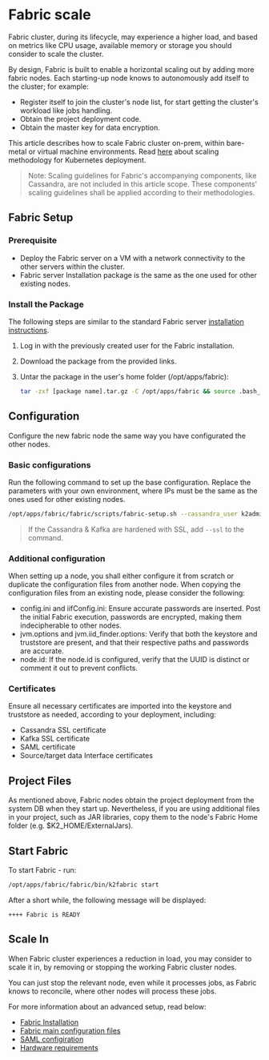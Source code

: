 # Fabric scale
Fabric cluster, during its lifecycle, may experience a higher load, and based on metrics like CPU usage, available memory or storage you should consider to scale the cluster. 

By design, Fabric is built to enable a horizontal scaling out by adding more fabric nodes. Each starting-up node knows to autonomously add itself to the cluster; for example:

* Register itself to join the cluster's node list, for start getting the cluster's workload like jobs handling.
* Obtain the project deployment code.
* Obtain the master key for data encryption.

This article describes how to scale Fabric cluster on-prem, within bare-metal or virtual machine environments. Read [here]() about scaling methodology for Kubernetes deployment.

> Note: Scaling guidelines for Fabric's accompanying components, like Cassandra, are not included in this article scope. These components' scaling guidelines shall be applied according to their methodologies.



## Fabric Setup 

### Prerequisite

* Deploy the Fabric server on a VM with a network connectivity to the other servers within the cluster.
* Fabric server Installation package is the same as the one used for other existing nodes.

### Install the Package 

The following steps are similar to the standard Fabric server [installation instructions](/articles/98_maintenance_and_operational/Installations/Linux/02_Fabric_7.x.x_Setup.md).

1. Log in with the previously created user for the Fabric installation.
2. Download the package from the provided links.
3. Untar the package in the user's home folder (/opt/apps/fabric):

    ~~~bash
    tar -zxf [package name].tar.gz -C /opt/apps/fabric && source .bash_profile
    ~~~

## Configuration
Configure the new fabric node the same way you have configurated the other nodes.

### Basic configurations
Run the following command to set up the base configuration. Replace the parameters with your own environment, where IPs must be the same as the ones used for other existing nodes.

~~~bash
/opt/apps/fabric/fabric/scripts/fabric-setup.sh --cassandra_user k2admin --cassandra_password changeit --cassandra_ips 10.0.0.1,10.0.0.2,10.0.0.3  --kafka_ips 10.0.0.4,10.0.0.5,10.0.0.6 
~~~

> If the Cassandra & Kafka are hardened with SSL, add  `--ssl` to the command.

### Additional configuration

When setting up a node, you shall either configure it from scratch or duplicate the configuration files from another node. When copying the configuration files from an existing node, please consider the following:
* config.ini and iifConfig.ini: Ensure accurate passwords are inserted. Post the initial Fabric execution, passwords are encrypted, making them indecipherable to other nodes.
* jvm.options and jvm.iid_finder.options: Verify that both the keystore and truststore are present, and that their respective paths and passwords are accurate.
* node.id: If the node.id is configured, verify that the UUID is distinct or comment it out to prevent conflicts.


### Certificates
Ensure all necessary certificates are imported into the keystore and truststore as needed, according to your deployment, including:
* Cassandra SSL certificate
* Kafka SSL certificate
* SAML certificate
* Source/target data Interface certificates

## Project Files

As mentioned above, Fabric nodes obtain the project deployment from the system DB when they start up. Nevertheless, if you are using additional files in your project, such as JAR libraries, copy them to the node's Fabric Home folder (e.g. $K2_HOME/ExternalJars).

## Start Fabric

To start Fabric - run:
~~~bash
/opt/apps/fabric/fabric/bin/k2fabric start
~~~

After a short while, the following message will be displayed: 
~~~
++++ Fabric is READY
~~~



## Scale In

When Fabric cluster experiences a reduction in load, you may consider to scale it in, by removing or stopping the working Fabric cluster nodes.

You can just stop the relevant node, even while it processes jobs, as Fabric knows to reconcile, where other nodes will process these jobs.



For more information about an advanced setup, read below:

<ul>
   <li><a href="/articles/98_maintenance_and_operational/Installations/Linux/02_Fabric_7.x.x_Setup.md">Fabric Installation</a></li>
   <li><a href="/articles/02_fabric_architecture/05_fabric_main_configuration_files.md">Fabric main configuration files</a></li>
   <li><a href="/articles/26_fabric_security/13_user_IAM_configiration.md">SAML configiration</a></li>
   <li><a href="/articles/98_maintenance_and_operational/Hardware/2_All_Environments/03_hardware_req_for_prod.md">Hardware requirements</a></li>
</ul>
